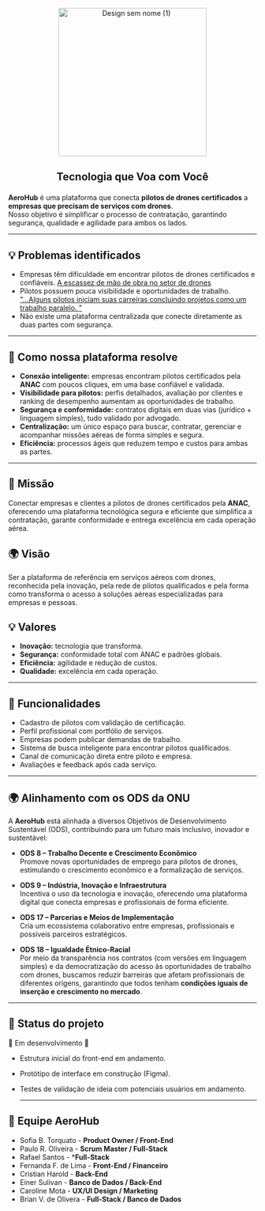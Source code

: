 <p align="center">

<img width="300" height="300" alt="Design sem nome (1)" src="https://github.com/user-attachments/assets/12629c2c-946e-493d-8cde-b5a26f4cc4fe" />
</p>

## <p align="center" > Tecnologia que Voa com Você </p>

**AeroHub** é uma plataforma que conecta **pilotos de drones certificados** a **empresas que precisam de serviços com drones**.  
Nosso objetivo é simplificar o processo de contratação, garantindo segurança, qualidade e agilidade para ambos os lados.

---


## 💡 Problemas identificados
- Empresas têm dificuldade em encontrar pilotos de drones certificados e confiáveis.  [A escassez de mão de obra no setor de drones](https://clickpetroleoegas.com.br/escassez-de-mao-de-obra-chega-ao-mundo-dos-drones-profissao-que-rende-ate-12-mil-por-mes-esta-com-dificuldade-em-encontrar-profissionais/)
- Pilotos possuem pouca visibilidade e oportunidades de trabalho. ["...Alguns pilotos iniciam suas carreiras concluindo projetos como um trabalho paralelo. "](https://www.indeed.com/career-advice/finding-a-job/becoming-a-drone-pilot)
- Não existe uma plataforma centralizada que conecte diretamente as duas partes com segurança.

---

## 🚀 Como nossa plataforma resolve
- **Conexão inteligente:** empresas encontram pilotos certificados pela **ANAC** com poucos cliques, em uma base confiável e validada.  
- **Visibilidade para pilotos:** perfis detalhados, avaliação por clientes e ranking de desempenho aumentam as oportunidades de trabalho.  
- **Segurança e conformidade:** contratos digitais em duas vias (jurídico + linguagem simples), tudo validado por advogado.  
- **Centralização:** um único espaço para buscar, contratar, gerenciar e acompanhar missões aéreas de forma simples e segura.  
- **Eficiência:** processos ágeis que reduzem tempo e custos para ambas as partes.

---

## 📌 Missão
Conectar empresas e clientes a pilotos de drones certificados pela **ANAC**, oferecendo uma plataforma tecnológica segura e eficiente que simplifica a contratação, garante conformidade e entrega excelência em cada operação aérea.  

## 🌍 Visão
Ser a plataforma de referência em serviços aéreos com drones, reconhecida pela inovação, pela rede de pilotos qualificados e pela forma como transforma o acesso a soluções aéreas especializadas para empresas e pessoas.  

## 💡 Valores
- **Inovação:** tecnologia que transforma.  
- **Segurança:** conformidade total com ANAC e padrões globais.  
- **Eficiência:** agilidade e redução de custos.  
- **Qualidade:** excelência em cada operação.  

---

## 🚀 Funcionalidades

- Cadastro de pilotos com validação de certificação.
- Perfil profissional com portfólio de serviços.
- Empresas podem publicar demandas de trabalho.
- Sistema de busca inteligente para encontrar pilotos qualificados.
- Canal de comunicação direta entre piloto e empresa.
- Avaliações e feedback após cada serviço.

---

## 🌍 Alinhamento com os ODS da ONU

A **AeroHub** está alinhada a diversos Objetivos de Desenvolvimento Sustentável (ODS), contribuindo para um futuro mais inclusivo, inovador e sustentável:

- **ODS 8 – Trabalho Decente e Crescimento Econômico**  
  Promove novas oportunidades de emprego para pilotos de drones, estimulando o crescimento econômico e a formalização de serviços.

- **ODS 9 – Indústria, Inovação e Infraestrutura**  
  Incentiva o uso da tecnologia e inovação, oferecendo uma plataforma digital que conecta empresas e profissionais de forma eficiente.

- **ODS 17 – Parcerias e Meios de Implementação**  
  Cria um ecossistema colaborativo entre empresas, profissionais e possíveis parceiros estratégicos.

- **ODS 18 – Igualdade Étnico-Racial**  
Por meio da transparência nos contratos (com versões em linguagem simples) e da democratização do acesso às oportunidades de trabalho com drones,
buscamos reduzir barreiras que afetam profissionais de diferentes origens, garantindo que todos tenham **condições iguais de inserção e crescimento no mercado**.

---

## 📌 Status do projeto
🚧 Em desenvolvimento 🚧  
- Estrutura inicial do front-end em andamento.  
- Protótipo de interface em construção (Figma).  
- Testes de validação de ideia com potenciais usuários em andamento.

  ---
  
## 👥 Equipe AeroHub
- Sofia B. Torquato - **Product Owner / Front-End**  
- Paulo R. Oliveira - **Scrum Master / Full-Stack**
- Rafael Santos - ***Full-Stack**
- Fernanda F. de Lima  - **Front-End / Financeiro** 
- Cristian Harold - **Back-End**  
- Einer Sulivan - **Banco de Dados / Back-End**
- Caroline Mota - **UX/UI Design / Marketing**
- Brian V. de Olivera - **Full-Stack / Banco de Dados**




